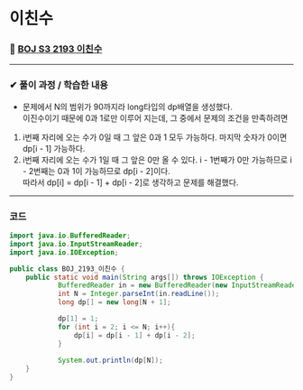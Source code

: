 # **이친수**
### 📌 [BOJ S3 2193 이친수](https://www.acmicpc.net/problem/2193)
-------------
### **✔ 풀이 과정 / 학습한 내용**
- 문제에서 N의 범위가 90까지라 long타입의 dp배열을 생성했다.   
이진수이기 때문에 0과 1로만 이루어 지는데, 그 중에서 문제의 조건을 만족하려면   
1. i번째 자리에 오는 수가 0일 때 그 앞은 0과 1 모두 가능하다. 마지막 숫자가 0이면 dp[i - 1] 가능하다.
2. i번째 자리에 오는 수가 1일 때 그 앞은 0만 올 수 있다. i - 1번째가 0만 가능하므로 i - 2번째는 0과 1이 가능하므로 
dp[i - 2]이다.   
따라서 dp[i] = dp[i - 1] + dp[i - 2]로 생각하고 문제를 해결했다.
-------------
### **코드**
```java
import java.io.BufferedReader;
import java.io.InputStreamReader;
import java.io.IOException;

public class BOJ_2193_이친수 {
    public static void main(String args[]) throws IOException {
            BufferedReader in = new BufferedReader(new InputStreamReader(System.in));
            int N = Integer.parseInt(in.readLine());
            long dp[] = new long[N + 1];

            dp[1] = 1;
            for (int i = 2; i <= N; i++){
                dp[i] = dp[i - 1] + dp[i - 2];
            }
        
            System.out.println(dp[N]);
    }
}
```